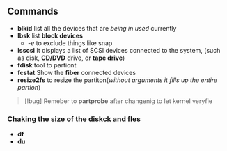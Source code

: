## Commands 
- **blkid** 
	 list all the devices that are *being in used* currently
- **lbsk** 
	 list **block devices**
	 - *-e* to exclude things like snap
 - **lsscsi**
	 It displays a list of SCSI devices connected to the system,  (such as disk, **CD/DVD** drive, or **tape drive**)
- **fdisk** 
	 tool to partiont 
- **fcstat** 
	Show the **fiber** connected devices 
- **resize2fs** to resize the partiton(*without arguments it fills up the entire partion*)

>[!bug] Remeber to **partprobe**  after changenig to let kernel veryfie 

### Chaking the size of the diskck and fles 
- **df**
- **du**